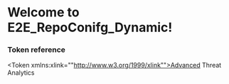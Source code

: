 # Welcome to E2E_RepoConifg_Dynamic!

### Token reference
<Token xmlns:xlink=""http://www.w3.org/1999/xlink"">Advanced Threat Analytics</Token>

